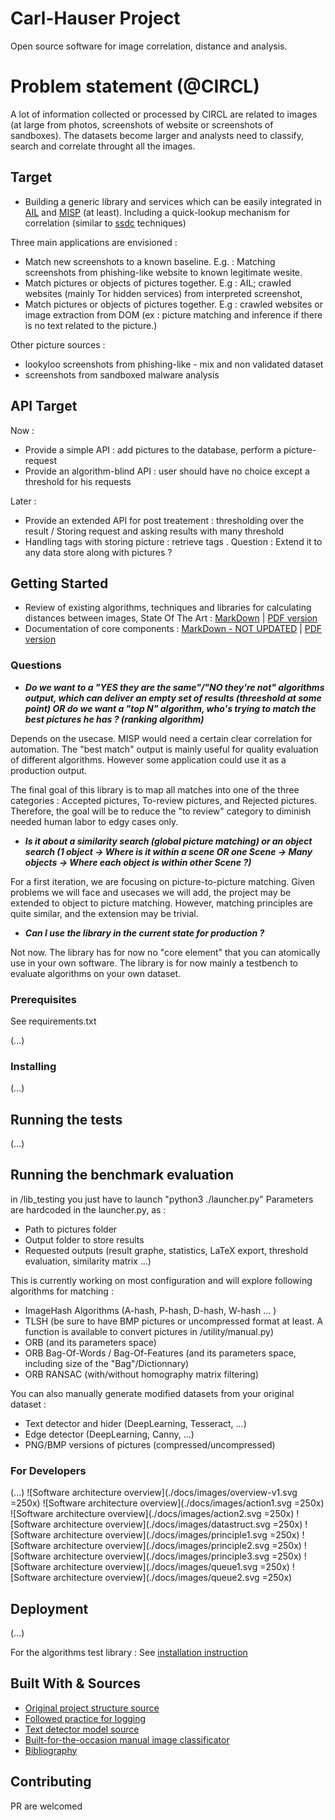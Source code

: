 # Carl-Hauser Project

Open source software for image correlation, distance and analysis.
 
# Problem statement (@CIRCL)

A lot of information collected or processed by CIRCL are related to images (at large from photos, screenshots of website or screenshots of sandboxes). The datasets become larger and analysts need to classify, search and correlate throught all the images. 

## Target

- Building a generic library and services which can be easily integrated in [AIL](https://github.com/CIRCL/AIL-framework) and [MISP](https://github.com/MISP/MISP) (at least). Including a quick-lookup mechanism for correlation (similar to [ssdc](https://github.com/bwall/ssdc/blob/master/ssdc) techniques)

Three main applications are envisioned : 
- Match new screenshots to a known baseline. E.g. : Matching screenshots from phishing-like website to known legitimate wesite.
- Match pictures or objects of pictures together. E.g : AIL; crawled websites (mainly Tor hidden services) from interpreted screenshot, 
- Match pictures or objects of pictures together. E.g : crawled websites or image extraction from DOM (ex : picture matching and inference if there is no text related to the picture.)


Other picture sources : 
- lookyloo screenshots from phishing-like - mix and non validated dataset
- screenshots from sandboxed malware analysis

## API Target

Now : 
- Provide a simple API : add pictures to the database, perform a picture-request 
- Provide an algorithm-blind API : user should have no choice except a threshold for his requests

Later : 
- Provide an extended API for post treatement : thresholding over the result / Storing request and asking results with many threshold
- Handling tags with storing picture : retrieve tags . Question : Extend it to any data store along with pictures ? 

## Getting Started

* Review of existing algorithms, techniques and libraries for calculating distances between images, State Of The Art : [MarkDown](./SOTA/SOTA.md) | [PDF version](./SOTA/SOTA.pdf)
* Documentation of core components : [MarkDown - NOT UPDATED](./SOTA/Core_doc.md) | [PDF version](./SOTA/Core_doc.pdf)

### Questions
- **_Do we want to a "YES they are the same"/"NO they're not" algorithms output, which can deliver an empty set of results (threeshold at some point) OR  do we want a "top N" algorithm, who's trying to match the best pictures he has ? (ranking algorithm)_**

Depends on the usecase. MISP would need a certain clear correlation for automation. The "best match" output is mainly useful for quality evaluation of different algorithms. However some application could use it as a production output.

The final goal of this library is to map all matches into one of the three categories : Accepted pictures, To-review pictures, and Rejected pictures.
Therefore, the goal will be to reduce the "to review" category to diminish needed human labor to edgy cases only.

- **_Is it about a similarity search (global picture matching) or an object search (1 object -> Where is it within a scene OR one Scene -> Many objects -> Where each object is within other Scene ?)_**

For a first iteration, we are focusing on picture-to-picture matching. Given problems we will face and usecases we will add, the project may be extended to object to picture matching.
However, matching principles are quite similar, and the extension may be trivial.

- **_Can I use the library in the current state for production ?_**

Not now. The library has for now no "core element" that you can atomically use in your own software. The library is for now mainly a testbench to evaluate algorithms on your own dataset.

### Prerequisites

See requirements.txt

(...)

### Installing

(...)

## Running the tests

(...)

## Running the benchmark evaluation

in /lib_testing you just have to launch "python3 ./launcher.py"
Parameters are hardcoded in the launcher.py, as : 
- Path to pictures folder
- Output folder to store results
- Requested outputs (result graphe, statistics, LaTeX export, threshold evaluation, similarity matrix ...)

This is currently working on most configuration and will explore following algorithms for matching : 
- ImageHash Algorithms (A-hash, P-hash, D-hash, W-hash ... )
- TLSH (be sure to have BMP pictures or uncompressed format at least. A function is available to convert pictures in /utility/manual.py) 
- ORB (and its parameters space)
- ORB Bag-Of-Words / Bag-Of-Features (and its parameters space, including size of the "Bag"/Dictionnary)
- ORB RANSAC (with/without homography matrix filtering)

You can also manually generate modified datasets from your original dataset : 
- Text detector and hider (DeepLearning, Tesseract, ...)
- Edge detector (DeepLearning, Canny, ...)
- PNG/BMP versions of pictures (compressed/uncompressed)

### For Developers

(...)
![Software architecture overview](./docs/images/overview-v1.svg =250x)
![Software architecture overview](./docs/images/action1.svg =250x)
![Software architecture overview](./docs/images/action2.svg =250x)
![Software architecture overview](./docs/images/datastruct.svg =250x)
![Software architecture overview](./docs/images/principle1.svg =250x)
![Software architecture overview](./docs/images/principle2.svg =250x)
![Software architecture overview](./docs/images/principle3.svg =250x)
![Software architecture overview](./docs/images/queue1.svg =250x)
![Software architecture overview](./docs/images/queue2.svg =250x)


## Deployment

(...)

For the algorithms test library : See [installation instruction](./installation_info.md)


## Built With & Sources

* [Original project structure source](http://www.kennethreitz.org/essays/repository-structure-and-python)
* [Followed practice for logging](https://fangpenlin.com/posts/2012/08/26/good-logging-practice-in-python/)
* [Text detector model source](https://github.com/argman/EAST)
* [Built-for-the-occasion manual image classificator](https://github.com/Vincent-CIRCL/visjs_classificator)
* [Bibliography](https://www.zotero.org/groups/2296751/carl-hauser/items)

## Contributing
PR are welcomed